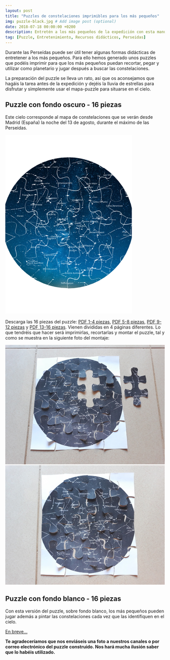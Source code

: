 ```yaml
---
layout: post
title: "Puzzles de constelaciones imprimibles para los más pequeños"
img: puzzle-black.jpg # Add image post (optional)
date: 2018-07-18 00:00:00 +0200
description: Entretén a los más pequeños de la expedición con esta manualidad. Sigue leyendo... # Add post description (optional)
tag: [Puzzle, Entretenimiento, Recursos didácticos, Perseidas]
---
```

Durante las Perseídas puede ser útil tener algunas formas didácticas de entretener a los más pequeños. Para ello hemos generado unos puzzles que podéis imprimir para que los más pequeños puedan recortar, pegar y utilizar como planetario y jugar después a buscar las constelaciones.

La preparación del puzzle se lleva un rato, así que os aconsejamos que hagáis la tarea antes de la expedición y dejéis la lluvia de estrellas para disfrutar y simplemente usar el mapa-puzzle para situarse en el cielo.

## Puzzle con fondo oscuro - 16 piezas

Este cielo corresponde al mapa de constelaciones que se verán desde Madrid (España) la noche del 13 de agosto, durante el máximo de las Perseidas.

![Imagen del puzzle fondo oscuro](../assets/docs/puzzles/puzzle-fondo-oscuro.png)

Descarga las 16 piezas del puzzle: [PDF 1-4 piezas](../assets/docs/puzzles/puzzle-oscuro-1.pdf), [PDF 5-8 piezas](../assets/docs/puzzles/puzzle-oscuro-2.pdf), [PDF 9-12 piezas](../assets/docs/puzzles/puzzle-oscuro-3.pdf) y [PDF 13-16 piezas](../assets/docs/puzzles/puzzle-oscuro-4.pdf). Vienen divididas en 4 páginas diferentes. Lo que tendréis que hacer será imprimirlas, recortarlas y montar el puzzle, tal y como se muestra en la siguiente foto del montaje:

![Montaje puzzle paso 2](../assets/docs/puzzles/puzzle-montaje-1.jpg)![Montaje puzzle paso 3](../assets/docs/puzzles/puzzle-montaje-2.jpg)



## Puzzle con fondo blanco - 16 piezas

Con esta versión del puzzle, sobre fondo blanco, los más pequeños pueden jugar además a pintar las constelaciones cada vez que las identifiquen en el cielo.

[En breve...]()


**Te agradeceríamos que nos enviáseis una foto a nuestros canales o por correo electrónico del puzzle construido. Nos hará mucha ilusión saber que lo habéis utilizado.**
